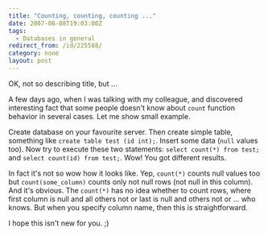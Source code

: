 ```yaml
---
title: "Counting, counting, counting ..."
date: 2007-06-08T19:03:00Z
tags:
  - Databases in general
redirect_from: /id/225588/
category: none
layout: post
---
```

OK, not so describing title, but ...

A few days ago, when I was talking with my colleague, and discovered interesting fact that some people doesn't know about `count` function behavior in several cases. Let me show small example.

Create database on your favourite server. Then create simple table, something like `create table test (id int);`. Insert some data (`null` values too). Now try to execute these two statements: `select count(*) from test;` and `select count(id) from test;`. Wow! You got different results.

In fact it's not so wow how it looks like. Yep, `count(*)` counts null values too but `count(some_column)` counts only not null rows (not null in this column). And it's obvious. The `count(*)` has no idea whether to count rows, where first column is null and all others not or last is null and others not or ... who knows. But when you specify column name, then this is straightforward.

I hope this isn't new for you. ;)